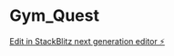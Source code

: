 # Gym_Quest

[Edit in StackBlitz next generation editor ⚡️](https://stackblitz.com/~/github.com/JhonatanMotaDev/Gym_Quest)
